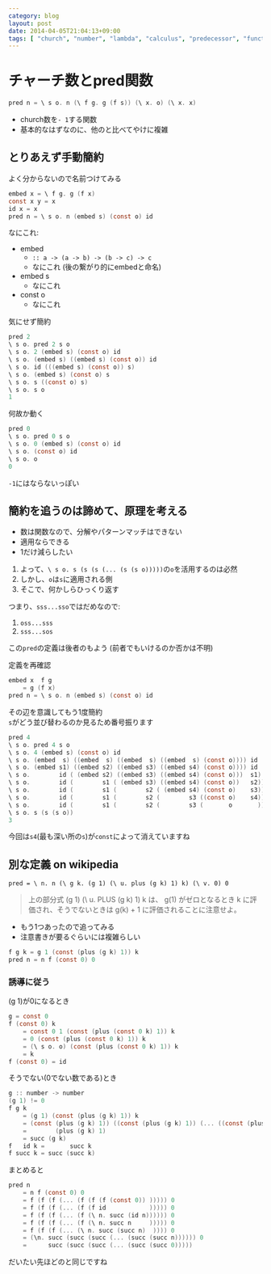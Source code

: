 ```yaml
---
category: blog
layout: post
date: 2014-04-05T21:04:13+09:00
tags: [ "church", "number", "lambda", "calculus", "predecessor", "function" ]
---
```


# チャーチ数とpred関数

``` c
pred n = \ s o. n (\ f g. g (f s)) (\ x. o) (\ x. x)
```

-   church数を`- 1`する関数
-   基本的なはずなのに、他のと比べてやけに複雑

<!-- more -->
<!-- c は色付けのため -->

## とりあえず手動簡約

よく分からないので名前つけてみる

``` c
embed x = \ f g. g (f x)
const x y = x
id x = x
pred n = \ s o. n (embed s) (const o) id
```

なにこれ:

-   embed
    -   `:: a -> (a -> b) -> (b -> c) -> c`
    -   なにこれ (後の繋がり的にembedと命名)
-   embed s
    -   なにこれ
-   const o
    -   なにこれ

気にせず簡約

``` c
pred 2
\ s o. pred 2 s o
\ s o. 2 (embed s) (const o) id
\ s o. (embed s) ((embed s) (const o)) id
\ s o. id (((embed s) (const o)) s)
\ s o. (embed s) (const o) s
\ s o. s ((const o) s)
\ s o. s o
1
```

何故か動く

``` c
pred 0
\ s o. pred 0 s o
\ s o. 0 (embed s) (const o) id
\ s o. (const o) id
\ s o. o
0
```

`-1`にはならないっぽい

## 簡約を追うのは諦めて、原理を考える

-   数は関数なので、分解やパターンマッチはできない
-   適用ならできる
-   1だけ減らしたい

<!-- -->

1.  よって、`\ s o. s (s (s (... (s (s o)))))`の`o`を活用するのは必然
2.  しかし、`o`は`s`に適用される側
3.  そこで、何かしらひっくり返す

つまり、`sss...sso`ではだめなので:

1.  `oss...sss`
2.  `sss...sos`

この`pred`の定義は後者のもよう (前者でもいけるのか否かは不明)

定義を再確認

``` c
embed x  f g
    = g (f x)
pred n = \ s o. n (embed s) (const o) id
```

その辺を意識してもう1度簡約  
`s`がどう並び替わるのか見るため番号振ります

``` c
pred 4
\ s o. pred 4 s o
\ s o. 4 (embed s) (const o) id
\ s o. (embed  s) ((embed  s) ((embed  s) ((embed  s) (const o)))) id
\ s o. (embed s1) ((embed s2) ((embed s3) ((embed s4) (const o)))) id
\ s o.        id ( (embed s2) ((embed s3) ((embed s4) (const o)))  s1)
\ s o.        id (        s1 ( (embed s3) ((embed s4) (const o))   s2))
\ s o.        id (        s1 (        s2 ( (embed s4) (const o)    s3)))
\ s o.        id (        s1 (        s2 (        s3 ((const o)    s4))))
\ s o.        id (        s1 (        s2 (        s3 (       o       ))))
\ s o. s (s (s o))
3
```

今回は`s4`(最も深い所の`s`)が`const`によって消えていますね


## 別な定義 on wikipedia
```
pred = \ n. n (\ g k. (g 1) (\ u. plus (g k) 1) k) (\ v. 0) 0
```

>   上の部分式 (g 1) (\ u. PLUS (g k) 1) k は、 g(1) がゼロとなるとき k に評価され、そうでないときは g(k) + 1 に評価されることに注意せよ。

-   もう1つあったので追ってみる
-   注意書きが要るぐらいには複雑らしい

``` c
f g k = g 1 (const (plus (g k) 1)) k
pred n = n f (const 0) 0
```

### 誘導に従う

(g 1)が0になるとき

``` c
g = const 0
f (const 0) k
    = const 0 1 (const (plus (const 0 k) 1)) k
    = 0 (const (plus (const 0 k) 1)) k
    = (\ s o. o) (const (plus (const 0 k) 1)) k
    = k
f (const 0) = id
```

そうでない(0でない数である)とき

``` c
g :: number -> number
(g 1) != 0
f g k
    = (g 1) (const (plus (g k) 1)) k
    = (const (plus (g k) 1)) ((const (plus (g k) 1)) (... ((const (plus (g k) 1)) k)))
    =        (plus (g k) 1)
    = succ (g k)
f   id k =       succ k
f succ k = succ (succ k)
```

まとめると

``` c
pred n
    = n f (const 0) 0
    = f (f (f (... (f (f (f (const 0)) ))))) 0
    = f (f (f (... (f (f id            ))))) 0
    = f (f (f (... (f (\ n. succ (id n)))))) 0
    = f (f (f (... (f (\ n. succ n     ))))) 0
    = f (f (f (... (\ n. succ (succ n)  )))) 0
    = (\n. succ (succ (succ (... (succ (succ n)))))) 0
    =      succ (succ (succ (... (succ (succ 0)))))
```

だいたい先ほどのと同じですね
